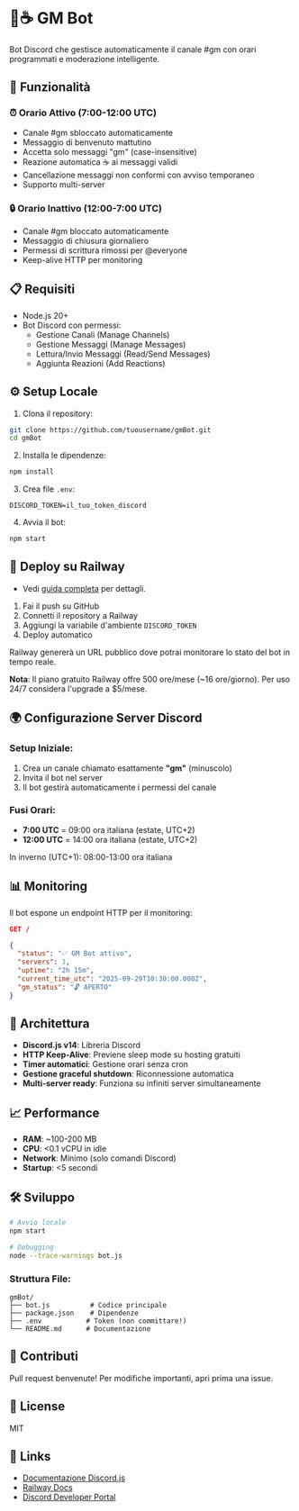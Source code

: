 # 🌅☕ GM Bot

Bot Discord che gestisce automaticamente il canale #gm con orari programmati e moderazione intelligente.

## 🚀 Funzionalità

### ⏰ Orario Attivo (7:00-12:00 UTC)
- Canale #gm sbloccato automaticamente
- Messaggio di benvenuto mattutino
- Accetta solo messaggi "gm" (case-insensitive)
- Reazione automatica ☕ ai messaggi validi
- Cancellazione messaggi non conformi con avviso temporaneo
- Supporto multi-server

### 🔒 Orario Inattivo (12:00-7:00 UTC)
- Canale #gm bloccato automaticamente
- Messaggio di chiusura giornaliero
- Permessi di scrittura rimossi per @everyone
- Keep-alive HTTP per monitoring

## 📋 Requisiti

- Node.js 20+
- Bot Discord con permessi:
  - Gestione Canali (Manage Channels)
  - Gestione Messaggi (Manage Messages)
  - Lettura/Invio Messaggi (Read/Send Messages)
  - Aggiunta Reazioni (Add Reactions)

## ⚙️ Setup Locale

1. Clona il repository:
```bash
git clone https://github.com/tuousername/gmBot.git
cd gmBot
```

2. Installa le dipendenze:
```bash
npm install
```

3. Crea file `.env`:
```env
DISCORD_TOKEN=il_tuo_token_discord
```

4. Avvia il bot:
```bash
npm start
```

## 🚀 Deploy su Railway

- Vedi [guida completa](./DEPLOY.md) per dettagli.

1. Fai il push su GitHub
2. Connetti il repository a Railway
3. Aggiungi la variabile d'ambiente `DISCORD_TOKEN`
4. Deploy automatico

Railway genererà un URL pubblico dove potrai monitorare lo stato del bot in tempo reale.

**Nota**: Il piano gratuito Railway offre 500 ore/mese (~16 ore/giorno). Per uso 24/7 considera l'upgrade a $5/mese.

## 🌍 Configurazione Server Discord

### Setup Iniziale:
1. Crea un canale chiamato esattamente **"gm"** (minuscolo)
2. Invita il bot nel server
3. Il bot gestirà automaticamente i permessi del canale

### Fusi Orari:
- **7:00 UTC** = 09:00 ora italiana (estate, UTC+2)
- **12:00 UTC** = 14:00 ora italiana (estate, UTC+2)

In inverno (UTC+1): 08:00-13:00 ora italiana

## 📊 Monitoring

Il bot espone un endpoint HTTP per il monitoring:

```json
GET /

{
  "status": "✅ GM Bot attivo",
  "servers": 1,
  "uptime": "2h 15m",
  "current_time_utc": "2025-09-29T10:30:00.000Z",
  "gm_status": "🔓 APERTO"
}
```

## 🔧 Architettura

- **Discord.js v14**: Libreria Discord
- **HTTP Keep-Alive**: Previene sleep mode su hosting gratuiti
- **Timer automatici**: Gestione orari senza cron
- **Gestione graceful shutdown**: Riconnessione automatica
- **Multi-server ready**: Funziona su infiniti server simultaneamente

## 📈 Performance

- **RAM**: ~100-200 MB
- **CPU**: <0.1 vCPU in idle
- **Network**: Minimo (solo comandi Discord)
- **Startup**: <5 secondi

## 🛠️ Sviluppo

```bash
# Avvio locale
npm start

# Debugging
node --trace-warnings bot.js
```

### Struttura File:
```
gmBot/
├── bot.js          # Codice principale
├── package.json    # Dipendenze
├── .env           # Token (non committare!)
└── README.md      # Documentazione
```

## 🤝 Contributi

Pull request benvenute! Per modifiche importanti, apri prima una issue.

## 📝 License

MIT

## 🔗 Links

- [Documentazione Discord.js](https://discord.js.org)
- [Railway Docs](https://docs.railway.app)
- [Discord Developer Portal](https://discord.com/developers/applications)
